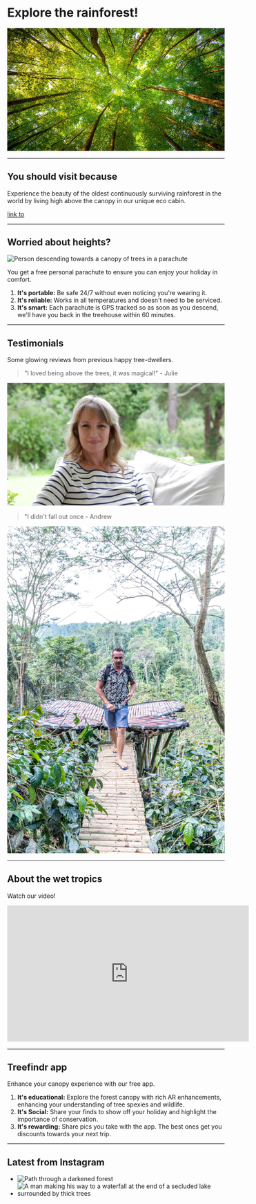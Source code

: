 # Explore the rainforest!

![A canopy of trees seen from below with the sun streaming through](./static/images/sample.jpg)

---

## You should visit because

Experience the beauty of the oldest continuously surviving rainforest in the world by living high above the canopy in our unique eco cabin.

[link to](#worried-about-heights)

---

## Worried about heights?

![Person descending towards a canopy of trees in a parachute](./static/images/parachute.jpg)

You get a free personal parachute to ensure you can enjoy your holiday in comfort.

1. **It's portable:** Be safe 24/7 without even noticing you're wearing it.
2. **It's reliable:** Works in all temperatures and doesn't need to be serviced.
3. **It's smart:** Each parachute is GPS tracked so as soon as you descend, we'll have you back in the treehouse within 60 minutes.

---

## Testimonials

Some glowing reviews from previous happy tree-dwellers.

> "I loved being above the trees, it was magical!" - Julie

![Portrait of Julie](./static/images/julie.jpg)

> "I didn't fall out once - Andrew

![Portrait of Andrew](./static/images/andrew.jpg)

---

## About the wet tropics

Watch our video!

<iframe width="560" height="315" src="https://www.youtube.com/embed/cB6hbgS1YZg" frameborder="0" allow="accelerometer; autoplay; encrypted-media; gyroscope; picture-in-picture" allowfullscreen></iframe>

---

## Treefindr app

Enhance your canopy experience with our free app.

1. **It's educational:** Explore the forest canopy with rich AR enhancements, enhancing your understanding of tree spexies and wildlife.
2. **It's Social:** Share your finds to show off your holiday and highlight the importance of conservation.
3. **It's rewarding:** Share pics you take with the app. The best ones get you discounts towards your next trip.

---

## Latest from Instagram

- ![Path through a darkened forest](https://www.instagram.com/p/BzH9J2oiND4/)
- ![A man making his way to a waterfall at the end of a secluded lake surrounded by thick trees](https://www.instagram.com/p/BzIKr6cAAym/)